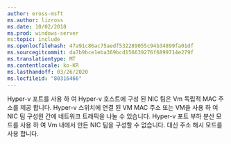 ```yaml
---
author: eross-msft
ms.author: lizross
ms.date: 10/02/2018
ms.prod: windows-server
ms:topic: include
ms.openlocfilehash: 47a91c86ac75aedf532289055c94b34899fa01df
ms.sourcegitcommit: da7b9bce1eba369bcd156639276f6899714e279f
ms.translationtype: MT
ms.contentlocale: ko-KR
ms.lasthandoff: 03/26/2020
ms.locfileid: "80316466"
---
```

Hyper-v 포트를 사용 하 여 Hyper-v 호스트에 구성 된 NIC 팀은 Vm 독립적 MAC 주소를 제공 합니다.  Hyper-v 스위치에 연결 된 VM MAC 주소 또는 VM을 사용 하 여 NIC 팀 구성원 간에 네트워크 트래픽을 나눌 수 있습니다. Hyper-v 포트 부하 분산 모드를 사용 하 여 Vm 내에서 만든 NIC 팀을 구성할 수 없습니다. 대신 주소 해시 모드를 사용 합니다. 